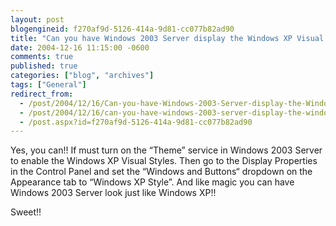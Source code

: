 ```yaml
---
layout: post
blogengineid: f270af9d-5126-414a-9d81-cc077b82ad90
title: "Can you have Windows 2003 Server display the Windows XP Visual Styles?"
date: 2004-12-16 11:15:00 -0600
comments: true
published: true
categories: ["blog", "archives"]
tags: ["General"]
redirect_from: 
  - /post/2004/12/16/Can-you-have-Windows-2003-Server-display-the-Windows-XP-Visual-Styles
  - /post/2004/12/16/can-you-have-windows-2003-server-display-the-windows-xp-visual-styles
  - /post.aspx?id=f270af9d-5126-414a-9d81-cc077b82ad90
---
```

<!-- more -->
<P>Yes, you can!! If must turn on the &#8220;Theme&#8221; service in Windows 2003 Server to enable the Windows XP Visual Styles. Then go to the Display Properties in the Control Panel and set the &#8220;Windows and Buttons&#8220; dropdown on the Appearance tab&nbsp;to &#8220;Windows XP Style&#8221;. And like magic you can have Windows 2003 Server look just like Windows XP!!</P>
<P>Sweet!! </P>
